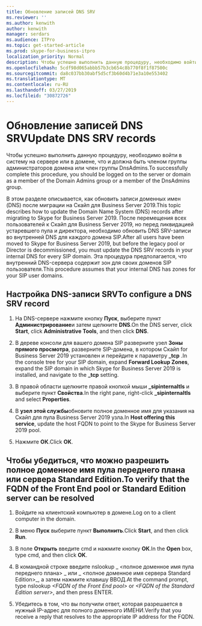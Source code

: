 ```yaml
---
title: Обновление записей DNS SRV
ms.reviewer: ''
ms.author: kenwith
author: kenwith
manager: serdars
ms.audience: ITPro
ms.topic: get-started-article
ms.prod: skype-for-business-itpro
localization_priority: Normal
description: Чтобы успешно выполнить данную процедуру, необходимо войти в систему на сервере или в домене, что и должна быть членом группы администраторов домена или член группы DnsAdmins.
ms.openlocfilehash: 5cdf98d065abbb57b3cb654c8b770f8f1f87500c
ms.sourcegitcommit: da8c037bb30abf5d5cf3b60d4b71e3a10e553402
ms.translationtype: MT
ms.contentlocale: ru-RU
ms.lasthandoff: 03/27/2019
ms.locfileid: "30872726"
---
```

# <a name="update-dns-srv-records"></a><span data-ttu-id="e9714-103">Обновление записей DNS SRV</span><span class="sxs-lookup"><span data-stu-id="e9714-103">Update DNS SRV records</span></span>

<span data-ttu-id="e9714-104">Чтобы успешно выполнить данную процедуру, необходимо войти в систему на сервере или в домене, что и должна быть членом группы администраторов домена или член группы DnsAdmins.</span><span class="sxs-lookup"><span data-stu-id="e9714-104">To successfully complete this procedure, you should be logged on to the server or domain as a member of the Domain Admins group or a member of the DnsAdmins group.</span></span>
  
<span data-ttu-id="e9714-105">В этом разделе описывается, как обновить записи доменных имен (DNS) после миграции на Скайп для Business Server 2019.</span><span class="sxs-lookup"><span data-stu-id="e9714-105">This topic describes how to update the Domain Name System (DNS) records after migrating to Skype for Business Server 2019.</span></span> <span data-ttu-id="e9714-106">После перемещения всех пользователей к Скайп для Business Server 2019, но перед ликвидацией устаревшего пула и директора, необходимо обновить DNS SRV-записи во внутренней DNS для каждого домена SIP.</span><span class="sxs-lookup"><span data-stu-id="e9714-106">After all users have been moved to Skype for Business Server 2019, but before the legacy pool or Director is decommissioned, you must update the DNS SRV records in your internal DNS for every SIP domain.</span></span> <span data-ttu-id="e9714-107">Эта процедура предполагается, что внутренний DNS-сервера содержит зон для своих доменов SIP пользователя.</span><span class="sxs-lookup"><span data-stu-id="e9714-107">This procedure assumes that your internal DNS has zones for your SIP user domains.</span></span>
  
## <a name="to-configure-a-dns-srv-record"></a><span data-ttu-id="e9714-108">Настройка DNS-записи SRV</span><span class="sxs-lookup"><span data-stu-id="e9714-108">To configure a DNS SRV record</span></span>

1. <span data-ttu-id="e9714-109">На DNS-сервере нажмите кнопку **Пуск**, выберите пункт **Администрирование**и затем щелкните **DNS**.</span><span class="sxs-lookup"><span data-stu-id="e9714-109">On the DNS server, click **Start**, click **Administrative Tools**, and then click **DNS**.</span></span>
    
2. <span data-ttu-id="e9714-110">В дереве консоли для вашего домена SIP разверните узел **Зоны прямого просмотра**, разверните SIP-домена, в котором Скайп for Business Server 2019 установлен и перейдите к параметру **_tcp** .</span><span class="sxs-lookup"><span data-stu-id="e9714-110">In the console tree for your SIP domain, expand **Forward Lookup Zones**, expand the SIP domain in which Skype for Business Server 2019 is installed, and navigate to the **_tcp** setting.</span></span> 
    
3. <span data-ttu-id="e9714-111">В правой области щелкните правой кнопкой мыши **_sipinternaltls** и выберите пункт **Свойства**.</span><span class="sxs-lookup"><span data-stu-id="e9714-111">In the right pane, right-click **_sipinternaltls** and select **Properties**.</span></span>
    
4. <span data-ttu-id="e9714-112">В **узел этой службы**обновите полное доменное имя для указания на Скайп для пула Business Server 2019 узла.</span><span class="sxs-lookup"><span data-stu-id="e9714-112">In **Host offering this service**, update the host FQDN to point to the Skype for Business Server 2019 pool.</span></span>
    
5. <span data-ttu-id="e9714-113">Нажмите **ОК**.</span><span class="sxs-lookup"><span data-stu-id="e9714-113">Click **OK**.</span></span>
    
## <a name="to-verify-that-the-fqdn-of-the-front-end-pool-or-standard-edition-server-can-be-resolved"></a><span data-ttu-id="e9714-114">Чтобы убедиться, что можно разрешить полное доменное имя пула переднего плана или сервера Standard Edition.</span><span class="sxs-lookup"><span data-stu-id="e9714-114">To verify that the FQDN of the Front End pool or Standard Edition server can be resolved</span></span>

1. <span data-ttu-id="e9714-115">Войдите на клиентский компьютер в домене.</span><span class="sxs-lookup"><span data-stu-id="e9714-115">Log on to a client computer in the domain.</span></span>
    
2. <span data-ttu-id="e9714-116">В меню **Пуск** выберите пункт **Выполнить**.</span><span class="sxs-lookup"><span data-stu-id="e9714-116">Click **Start**, and then click **Run**.</span></span>
    
3. <span data-ttu-id="e9714-117">В поле **Открыть** введите cmd и нажмите кнопку **ОК**.</span><span class="sxs-lookup"><span data-stu-id="e9714-117">In the **Open** box, type cmd, and then click **OK**.</span></span>
    
4. <span data-ttu-id="e9714-118">В командной строке введите nslookup _ \<полное доменное имя пула переднего плана\> _ или _ \<полное доменное имя сервера Standard Edition\>_, а затем нажмите клавишу ВВОД.</span><span class="sxs-lookup"><span data-stu-id="e9714-118">At the command prompt, type nslookup _\<FQDN of the Front End pool\>_ or  _\<FQDN of the Standard Edition server\>_, and then press ENTER.</span></span>
    
5. <span data-ttu-id="e9714-119">Убедитесь в том, что вы получили ответ, которая разрешается в нужный IP-адрес для полного доменного ИМЕНИ.</span><span class="sxs-lookup"><span data-stu-id="e9714-119">Verify that you receive a reply that resolves to the appropriate IP address for the FQDN.</span></span>
    

